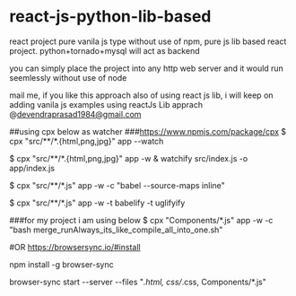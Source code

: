 # react-js-python-lib-based
react project pure vanila js type without use of npm, pure js lib based react project. python+tornado+mysql will act as backend

you can simply place the project into any http web server and it would run seemlessly without use of node

mail me, if you like this approach also of using react js lib, i will keep on adding vanila js examples using reactJs Lib apprach
@devendraprasad1984@gmail.com


##using cpx below as watcher
###https://www.npmjs.com/package/cpx
   $ cpx "src/**/*.{html,png,jpg}" app --watch
   
   $ cpx "src/**/*.{html,png,jpg}" app -w & watchify src/index.js -o app/index.js
   
   $ cpx "src/**/*.js" app -w -c "babel --source-maps inline"
   
   $ cpx "src/**/*.js" app -w -t babelify -t uglifyify
   
   ###for my project i am using below
   $ cpx "Components/*.js" app -w -c "bash merge_runAlways_its_like_compile_all_into_one.sh"

#OR
https://browsersync.io/#install

npm install -g browser-sync

browser-sync start --server --files "*.html, css/*.css, Components/*.js"

